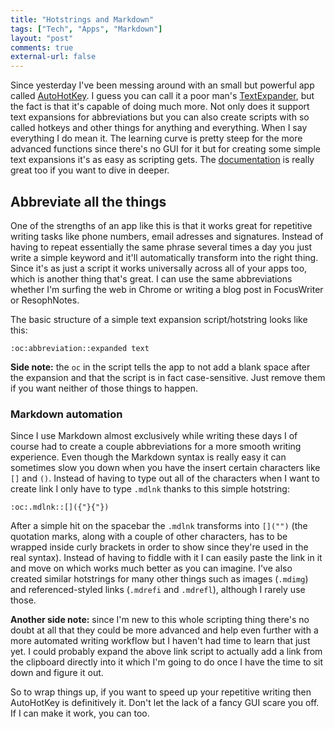 ```yaml
---
title: "Hotstrings and Markdown"
tags: ["Tech", "Apps", "Markdown"]
layout: "post"
comments: true
external-url: false
---
```


Since yesterday I've been messing around with an small but powerful app called [AutoHotKey](http://www.autohotkey.com/). I guess you can call it a poor man's [TextExpander](http://smilesoftware.com/TextExpander/index.html), but the fact is that it's capable of doing much more. Not only does it support text expansions for abbreviations but you can also create scripts with so called hotkeys and other things for anything and everything. When I say everything I do mean it. The learning curve is pretty steep for the more advanced functions since there's no GUI for it but for creating some simple text expansions it's as easy as scripting gets. The [documentation](http://www.autohotkey.com/docs/) is really great too if you want to dive in deeper.

## Abbreviate all the things

One of the strengths of an app like this is that it works great for repetitive writing tasks like phone numbers, email adresses and signatures. Instead of having to repeat essentially the same phrase several times a day you just write a simple keyword and it'll automatically transform into the right thing. Since it's as just a script it works universally across all of your apps too, which is another thing that's great. I can use the same abbreviations whether I'm surfing the web in Chrome or writing a blog post in FocusWriter or ResophNotes.

The basic structure of a simple text expansion script/hotstring looks like this:

	:oc:abbreviation::expanded text

**Side note:** the `oc` in the script tells the app to not add a blank space after the expansion and that the script is in fact case-sensitive. Just remove them if you want neither of those things to happen.

### Markdown automation

Since I use Markdown almost exclusively while writing these days I of course had to create a couple abbreviations for a more smooth writing experience. Even though the Markdown syntax is really easy it can sometimes slow you down when you have the insert certain characters like `[]` and `()`. Instead of having to type out all of the characters when I want to create link I only have to type `.mdlnk` thanks to this simple hotstring:

	:oc:.mdlnk::[]({"}{"})

After a simple hit on the spacebar the `.mdlnk` transforms into `[]("")` (the quotation marks, along with a couple of other characters, has to be wrapped inside curly brackets in order to show since they're used in the real syntax). Instead of having to fiddle with it I can easily paste the link in it and move on which works much better as you can imagine. I've also created similar hotstrings for many other things such as images (`.mdimg`) and referenced-styled links (`.mdrefi` and `.mdrefl`), although I rarely use those.

**Another side note:** since I'm new to this whole scripting thing there's no doubt at all that they could be more advanced and help even further with a more automated writing workflow but I haven't had time to learn that just yet. I could probably expand the above link script to actually add a link from the clipboard directly into it which I'm going to do once I have the time to sit down and figure it out.

So to wrap things up, if you want to speed up your repetitive writing then AutoHotKey is definitively it. Don't let the lack of a fancy GUI scare you off. If I can make it work, you can too.
